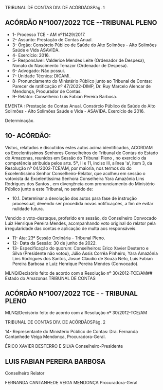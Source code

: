 TRIBUNAL DE CONTAS DIV. DE ACÓRDÃOSPág. 1

## ACÓRDÃO Nº1007/2022  TCE --TRIBUNAL PLENO

- 1- Processo TCE - AM nº11429/2017.
- 2- Assunto: Prestação de Contas Anual.
- 3- Órgão: Consórcio Público de Saúde do Alto Solimões - Alto Solimões Saúde e Vida ASAVIDA.
- 4- Exercício: 2016.
- 5- Responsável: Valderice Mendes Leite (Ordenador de Despesa), Nonato do Nascimento Tenazor (Ordenador de Despesa).
- 6- Advogado: Não possui.
- 7- Unidade Técnica: DICAMI.
- 8- Pronunciamento do Ministério Público  junto ao Tribunal  de  Contas: Parecer  de ratificação  nº  47/2022-DIMP,  Dr.  Ruy  Marcelo  Alencar  de  Mendonça,  Procurador  de Contas.
- 9- Relator: Conselheiro Luis Fabian Pereira Barbosa.

EMENTA : Prestação  de  Contas  Anual.  Consórcio Público de Saúde do Alto Solimões - Alto Solimões Saúde e Vida - ASAVIDA. Exercício de 2016.

Determinação.

## 10-  ACÓRDÃO:

Vistos, relatados e discutidos estes autos acima identificados, ACORDAM os Excelentíssimos Senhores Conselheiros do Tribunal de Contas do Estado do Amazonas, reunidos em Sessão do Tribunal Pleno , no exercício da competência atribuída pelos arts. 5º, II e 11, inciso III, alínea 'a', item 3, da Resolução nº 04/2002-TCE/AM, por maioria, nos termos do do Excelentíssimo Senhor Conselheiro-Relator, que acolheu em sessão o votovista da Excelentíssima Senhora Conselheira Yara Amazônia Lins Rodrigues dos Santos , em divergência com pronunciamento do Ministério Público junto a este Tribunal, no sentido de:

- 10.1. Determinar a devolução dos autos para fase de instrução processual, devendo  ser  procedida  novas  notificações,  a  fim  de  evitar  nulidade futura.

Vencido o voto-destaque, proferido em sessão,  do Conselheiro Convocado Luiz Henrique Pereira Mendes, acompanhando voto original do relator pela irregularidade das contas e aplicação de multa aos responsáveis.

- 11-  Ata: 23ª Sessão Ordinária - Tribunal Pleno.
- 12-  Data da Sessão: 30 de junho de 2022.
- 13-  Especificação do quorum: Conselheiros: Érico Xavier Desterro e Silva (Presidente não votou),  Júlio  Assis  Corrêa  Pinheiro,  Yara  Amazônia  Lins  Rodrigues  dos  Santos, Josué Cláudio de Souza Neto, Luis Fabian Pereira Barbosa e Luiz Henrique Pereira Mendes (Convocado).

MLNQ/Decisório feito de acordo com a Resolução nº 30/2012-TCE/AM## Estado do Amazonas TRIBUNAL DE CONTAS

## ACÓRDÃO Nº1007/2022  TCE - - TRIBUNAL PLENO

MLNQ/Decisório feito de acordo com a Resolução nº 30/2012-TCE/AM

TRIBUNAL DE CONTAS DIV. DE ACÓRDÃOSPág. 2

14-  Representante do Ministério Público de Contas: Dra. Fernanda Cantanhede Veiga Mendonça, Procuradora-Geral.

ÉRICO XAVIER DESTERRO E SILVA Conselheiro-Presidente

## LUIS FABIAN PEREIRA BARBOSA

Conselheiro Relator

FERNANDA CANTANHEDE VEIGA MENDONÇA Procuradora-Geral